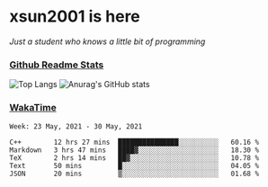 # xsun2001 is here

*Just a student who knows a little bit of programming*

### [Github Readme Stats](https://github.com/anuraghazra/github-readme-stats)

![Top Langs](https://github-readme-stats.vercel.app/api/top-langs/?username=xsun2001&layout=compact&theme=radical) ![Anurag's GitHub stats](https://github-readme-stats.vercel.app/api?username=xsun2001&show_icons=true&theme=radical)

### [WakaTime](https://wakatime.com)

<!--START_SECTION:waka-->
```text
Week: 23 May, 2021 - 30 May, 2021

C++        12 hrs 27 mins  ███████████████░░░░░░░░░░   60.16 % 
Markdown   3 hrs 47 mins   ████▓░░░░░░░░░░░░░░░░░░░░   18.30 % 
TeX        2 hrs 14 mins   ██▓░░░░░░░░░░░░░░░░░░░░░░   10.78 % 
Text       50 mins         █░░░░░░░░░░░░░░░░░░░░░░░░   04.05 % 
JSON       20 mins         ▒░░░░░░░░░░░░░░░░░░░░░░░░   01.68 % 
```
<!--END_SECTION:waka-->
